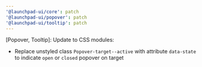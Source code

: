 ```yaml
---
'@launchpad-ui/core': patch
'@launchpad-ui/popover': patch
'@launchpad-ui/tooltip': patch
---
```


[Popover, Tooltip]: Update to CSS modules:

- Replace unstyled class `Popover-target--active` with attribute `data-state` to indicate `open` or `closed` popover on target
